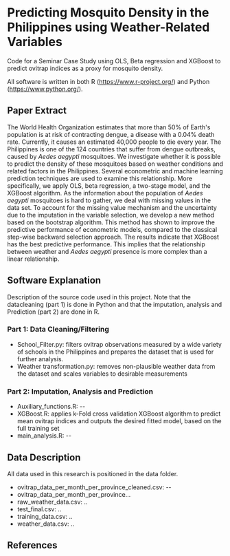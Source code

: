 # Predicting Mosquito Density in the Philippines using Weather-Related Variables
Code for a Seminar Case Study using OLS, Beta regression and XGBoost to predict ovitrap indices as a proxy for mosquito density.

All software is written in both R (https://www.r-project.org/) and Python (https://www.python.org/). 

## Paper Extract
The World Health Organization estimates that more than 50% of Earth's population is at risk of contracting dengue, a disease with a 0.04% death rate. Currently, it causes an estimated 40,000 people to die every year. The Philippines is one of the 124 countries that suffer from dengue outbreaks, caused by *Aedes aegypti* mosquitoes. We investigate whether it is possible to predict the density of these mosquitoes based on weather conditions and related factors in the Philippines. Several econometric and machine learning prediction techniques are used to examine this relationship. More specifically, we apply OLS, beta regression, a two-stage model, and the XGBoost algorithm. As the information about the population of *Aedes aegypti* mosquitoes is hard to gather, we deal with missing values in the data set. To account for the missing value mechanism and the uncertainty due to the imputation in the variable selection, we develop a new method based on the bootstrap algorithm. This method has shown to improve the predictive performance of econometric models, compared to the classical step-wise backward selection approach. The results indicate that XGBoost has the best predictive performance. This implies that the relationship between weather and *Aedes aegypti* presence is more complex than a linear relationship. 

## Software Explanation
Description of the source code used in this project. Note that the datacleaning (part 1) is done in Python and that the imputation, analysis and Prediction (part 2) are done in R.

### Part 1: Data Cleaning/Filtering
- School_Filter.py: filters ovitrap observations measured by a wide variety of schools in the Philippines and prepares the dataset that is used for further analysis.
- Weather transformation.py: removes non-plausible weather data from the dataset and scales variables to desirable measurements

### Part 2: Imputation, Analysis and Prediction
- Auxiliary_functions.R: --
- XGBoost.R: applies k-Fold cross validation XGBoost algorithm to predict mean ovitrap indices and outputs the desired fitted model, based on the full training set
- main_analysis.R: --

## Data Description
All data used in this research is positioned in the data folder.

- ovitrap_data_per_month_per_province_cleaned.csv: --
- ovitrap_data_per_month_per_province...
- raw_weather_data.csv: ..
- test_final.csv: ..
- training_data.csv: ..
- weather_data.csv: ..

## References
